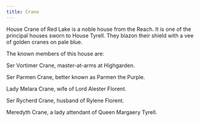 ```yaml
---
title: Crane
---
```


 House Crane of Red Lake is a noble house from the Reach. It is one of the principal houses sworn to House Tyrell. They blazon their shield with a vee of golden cranes on pale blue.

The known members of this house are:

Ser Vortimer Crane, master-at-arms at Highgarden.

Ser Parmen Crane, better known as Parmen the Purple.

Lady Melara Crane, wife of Lord Alester Florent.

Ser Rycherd Crane, husband of Rylene Florent.

Meredyth Crane, a lady attendant of Queen Margaery Tyrell. 


